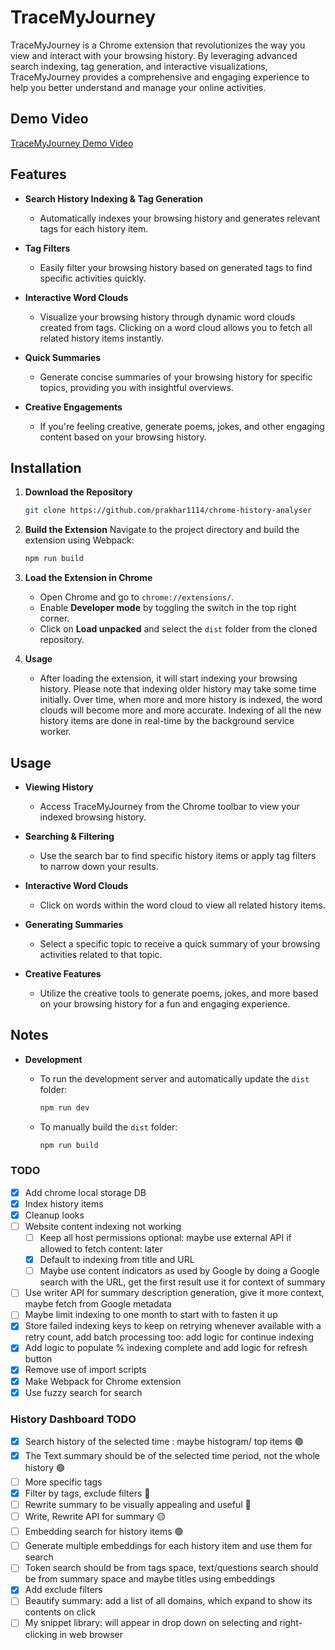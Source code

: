 # TraceMyJourney

TraceMyJourney is a Chrome extension that revolutionizes the way you view and interact with your browsing history. By leveraging advanced search indexing, tag generation, and interactive visualizations, TraceMyJourney provides a comprehensive and engaging experience to help you better understand and manage your online activities.

## Demo Video
[TraceMyJourney Demo Video](https://youtu.be/Kp_4MBp7q08)

## Features

- **Search History Indexing & Tag Generation**
  - Automatically indexes your browsing history and generates relevant tags for each history item.
  
- **Tag Filters**
  - Easily filter your browsing history based on generated tags to find specific activities quickly.
  
- **Interactive Word Clouds**
  - Visualize your browsing history through dynamic word clouds created from tags. Clicking on a word cloud allows you to fetch all related history items instantly.
  
- **Quick Summaries**
  - Generate concise summaries of your browsing history for specific topics, providing you with insightful overviews.
  
- **Creative Engagements**
  - If you're feeling creative, generate poems, jokes, and other engaging content based on your browsing history.
  
## Installation

1. **Download the Repository**
   ```bash
   git clone https://github.com/prakhar1114/chrome-history-analyser
   ```
   
2. **Build the Extension**
   Navigate to the project directory and build the extension using Webpack:
   ```bash
   npm run build
   ```
   
3. **Load the Extension in Chrome**
   - Open Chrome and go to `chrome://extensions/`.
   - Enable **Developer mode** by toggling the switch in the top right corner.
   - Click on **Load unpacked** and select the `dist` folder from the cloned repository.
   
4. **Usage**
   - After loading the extension, it will start indexing your browsing history. Please note that indexing older history may take some time initially. Over time, when more and more history is indexed, the word clouds will become more and more accurate. Indexing of all the new history items are done in real-time by the background service worker.

## Usage

- **Viewing History**
  - Access TraceMyJourney from the Chrome toolbar to view your indexed browsing history.
  
- **Searching & Filtering**
  - Use the search bar to find specific history items or apply tag filters to narrow down your results.
  
- **Interactive Word Clouds**
  - Click on words within the word cloud to view all related history items.
  
- **Generating Summaries**
  - Select a specific topic to receive a quick summary of your browsing activities related to that topic.
  
- **Creative Features**
  - Utilize the creative tools to generate poems, jokes, and more based on your browsing history for a fun and engaging experience.

## Notes

- **Development**
  - To run the development server and automatically update the `dist` folder:
    ```bash
    npm run dev
    ```
  
  - To manually build the `dist` folder:
    ```bash
    npm run build
    ```

### TODO
- [X] Add chrome local storage DB
- [X] Index history items
- [X] Cleanup looks
- [ ] Website content indexing not working
  - [ ] Keep all host permissions optional: maybe use external API if allowed to fetch content: later
  - [X] Default to indexing from title and URL
  - [ ] Maybe use content indicators as used by Google by doing a Google search with the URL, get the first result use it for context of summary
- [ ] Use writer API for summary description generation, give it more context, maybe fetch from Google metadata
- [ ] Maybe limit indexing to one month to start with to fasten it up
- [X] Store failed indexing keys to keep on retrying whenever available with a retry count, add batch processing too: add logic for continue indexing
- [X] Add logic to populate % indexing complete and add logic for refresh button
- [X] Remove use of import scripts
- [X] Make Webpack for Chrome extension
- [X] Use fuzzy search for search

### History Dashboard TODO
- [X] Search history of the selected time : maybe histogram/ top items :green_circle:
- [X] The Text summary should be of the selected time period, not the whole history :green_circle:
- [ ] More specific tags
- [X] Filter by tags, exclude filters :red_circle:
- [ ] Rewrite summary to be visually appealing and useful :red_circle:
- [ ] Write, Rewrite API for summary :yellow_circle:
- [ ] Embedding search for history items :green_circle:
- [ ] Generate multiple embeddings for each history item and use them for search
- [ ] Token search should be from tags space, text/questions search should be from summary space and maybe titles using embeddings
- [X] Add exclude filters
- [ ] Beautify summary: add a list of all domains, which expand to show its contents on click
- [ ] My snippet library: will appear in drop down on selecting and right-clicking in web browser
